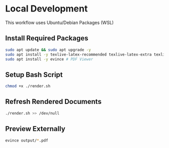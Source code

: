 # Local Development

This workflow uses Ubuntu/Debian Packages (WSL)

## Install Required Packages
```bash
sudo apt update && sudo apt upgrade -y
sudo apt install -y texlive-latex-recommended texlive-latex-extra texlive-fonts-recommended latexmk
sudo apt install -y evince # PDF Viewer
```

## Setup Bash Script
```bash
chmod +x ./render.sh
```

## Refresh Rendered Documents
```bash
./render.sh >> /dev/null
```

## Preview Externally
```bash
evince output/*.pdf
```